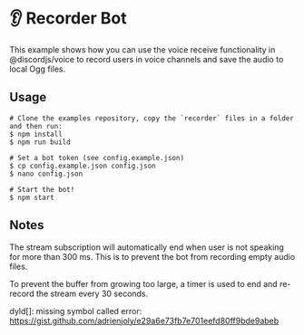 # 👂 Recorder Bot

This example shows how you can use the voice receive functionality in @discordjs/voice to record users in voice channels
and save the audio to local Ogg files.

## Usage

```sh-session
# Clone the examples repository, copy the `recorder` files in a folder and then run:
$ npm install
$ npm run build

# Set a bot token (see config.example.json)
$ cp config.example.json config.json
$ nano config.json

# Start the bot!
$ npm start
```

## Notes

The stream subscription will automatically end when user is not speaking
for more than 300 ms. This is to prevent the bot from recording empty
audio files.

To prevent the buffer from growing too large, a timer is used to end and
re-record the stream every 30 seconds.

dyld[]: missing symbol called error: https://gist.github.com/adrienjoly/e29a6e73fb7e701eefd80ff9bde9abeb
